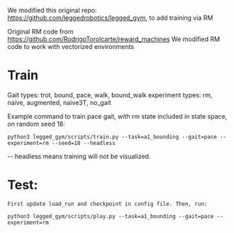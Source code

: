 We modified this original repo: https://github.com/leggedrobotics/legged_gym, to add training via RM

Original RM code from https://github.com/RodrigoToroIcarte/reward_machines
We modified RM code to work with vectorized environments

# Train

Gait types: trot, bound, pace, walk, bound_walk
experiment types: rm, naive, augmented, naive3T, no_gait


Example command to train pace gait, with rm state included in state space, on random seed 18:

```
python3 legged_gym/scripts/train.py --task=a1_bounding --gait=pace --experiment=rm --seed=18 --headless
```

-- headless means training will not be visualized.

# Test:

    First update load_run and checkpoint in config file. Then, run:

```
python3 legged_gym/scripts/play.py --task=a1_bounding --gait=pace --experiment=rm
```
